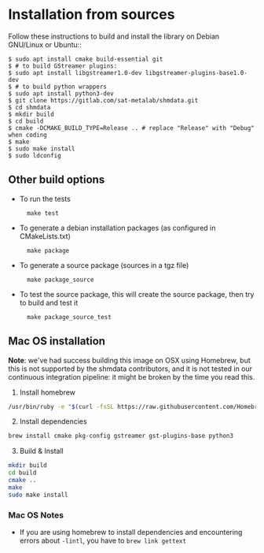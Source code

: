 # Installation from sources
Follow these instructions to build and install the library on Debian GNU/Linux or Ubuntu::

    $ sudo apt install cmake build-essential git
    $ # to build GStreamer plugins:
    $ sudo apt install libgstreamer1.0-dev libgstreamer-plugins-base1.0-dev
    $ # to build python wrappers 
    $ sudo apt install python3-dev
    $ git clone https://gitlab.com/sat-metalab/shmdata.git
    $ cd shmdata
    $ mkdir build
    $ cd build
    $ cmake -DCMAKE_BUILD_TYPE=Release .. # replace "Release" with "Debug" when coding
    $ make
    $ sudo make install
    $ sudo ldconfig
  
  
## Other build options

* To run the tests

        make test
    
* To generate a debian installation packages (as configured in CMakeLists.txt)

        make package
        
* To generate a source package (sources in a tgz file) 

        make package_source
        
* To test the source package, this will create the source package, then try to build and test it

        make package_source_test


## Mac OS installation

**Note**: we've had success building this image on OSX using Homebrew, but this is not supported by the shmdata contributors, and it is not tested in our continuous integration pipeline: it might be broken by the time you read this.

1. Install homebrew

```bash
/usr/bin/ruby -e "$(curl -fsSL https://raw.githubusercontent.com/Homebrew/install/master/install)"
```

2. Install dependencies

```bash
brew install cmake pkg-config gstreamer gst-plugins-base python3
```

3. Build & Install
```bash
mkdir build
cd build
cmake ..
make
sudo make install
```

### Mac OS Notes
* If you are using homebrew to install dependencies and encountering errors about ```-lintl```, you have to ```brew link gettext```
